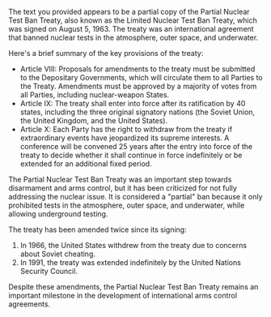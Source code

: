 The text you provided appears to be a partial copy of the Partial Nuclear Test Ban Treaty, also known as the Limited Nuclear Test Ban Treaty, which was signed on August 5, 1963. The treaty was an international agreement that banned nuclear tests in the atmosphere, outer space, and underwater.

Here's a brief summary of the key provisions of the treaty:

* Article VIII: Proposals for amendments to the treaty must be submitted to the Depositary Governments, which will circulate them to all Parties to the Treaty. Amendments must be approved by a majority of votes from all Parties, including nuclear-weapon States.
* Article IX: The treaty shall enter into force after its ratification by 40 states, including the three original signatory nations (the Soviet Union, the United Kingdom, and the United States).
* Article X: Each Party has the right to withdraw from the treaty if extraordinary events have jeopardized its supreme interests. A conference will be convened 25 years after the entry into force of the treaty to decide whether it shall continue in force indefinitely or be extended for an additional fixed period.

The Partial Nuclear Test Ban Treaty was an important step towards disarmament and arms control, but it has been criticized for not fully addressing the nuclear issue. It is considered a "partial" ban because it only prohibited tests in the atmosphere, outer space, and underwater, while allowing underground testing.

The treaty has been amended twice since its signing:

1. In 1966, the United States withdrew from the treaty due to concerns about Soviet cheating.
2. In 1991, the treaty was extended indefinitely by the United Nations Security Council.

Despite these amendments, the Partial Nuclear Test Ban Treaty remains an important milestone in the development of international arms control agreements.
